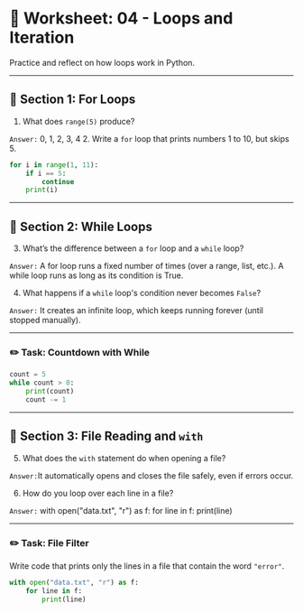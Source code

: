 # 📝 Worksheet: 04 - Loops and Iteration

Practice and reflect on how loops work in Python.

---

## 🔁 Section 1: For Loops

1. What does `range(5)` produce?

`Answer:` 0, 1, 2, 3, 4
2. Write a `for` loop that prints numbers 1 to 10, but skips 5.

```python
for i in range(1, 11):
    if i == 5:
        continue
    print(i)
```

---

## 🔁 Section 2: While Loops

3. What’s the difference between a `for` loop and a `while` loop?

`Answer:` A for loop runs a fixed number of times (over a range, list, etc.). A while loop runs as long as its condition is True.

4. What happens if a `while` loop's condition never becomes `False`?

`Answer:` It creates an infinite loop, which keeps running forever (until stopped manually).

---

### ✏️ Task: Countdown with While

```python
count = 5
while count > 0:
    print(count)
    count -= 1
```

---

## 📁 Section 3: File Reading and `with`

5. What does the `with` statement do when opening a file?

`Answer:`It automatically opens and closes the file safely, even if errors occur.

6. How do you loop over each line in a file?

`Answer:` with open("data.txt", "r") as f:
    for line in f:
        print(line)
        
---

### ✏️ Task: File Filter

Write code that prints only the lines in a file that contain the word `"error"`.

```python
with open("data.txt", "r") as f:
    for line in f:
        print(line)
```
